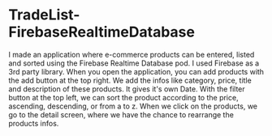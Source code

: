 # TradeList-FirebaseRealtimeDatabase

I made an application where e-commerce products can be entered, listed and sorted using the Firebase Realtime Database pod. I used Firebase as a 3rd party library. When you open the application, you can add products with the add button at the top right. We add the infos like category, price, title and description of these products. It gives it's own Date. With the filter button at the top left, we can sort the product according to the price, ascending, descending, or from a to z. When we click on the products, we go to the detail screen, where we have the chance to rearrange the products infos. 
